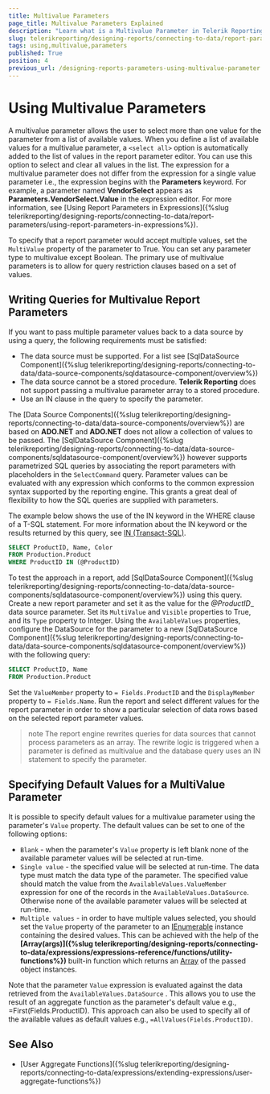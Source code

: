 ```yaml
---
title: Multivalue Parameters
page_title: Multivalue Parameters Explained
description: "Learn what is a Multivalue Parameter in Telerik Reporting and how you may configure and use it in SQL queries and inside report."
slug: telerikreporting/designing-reports/connecting-to-data/report-parameters/using-multivalue-parameters
tags: using,multivalue,parameters
published: True
position: 4
previous_url: /designing-reports-parameters-using-multivalue-parameter
---
```


# Using Multivalue Parameters

A multivalue parameter allows the user to select more than one value for the parameter from a list of available values. When you define a list of available values for a multivalue parameter, a `<select all>` option is automatically added to the list of values in the report parameter editor. You can use this option to select and clear all values in the list. The expression for a multivalue parameter does not differ from the expression for a single value parameter i.e., the expression begins with the __Parameters__ keyword. For example, a parameter named __VendorSelect__ appears as __Parameters.VendorSelect.Value__ in the expression editor. For more information, see [Using Report Parameters in Expressions]({%slug telerikreporting/designing-reports/connecting-to-data/report-parameters/using-report-parameters-in-expressions%}).

To specify that a report parameter would accept multiple values, set the `MultiValue` property of the parameter to True. You can set any parameter type to multivalue except Boolean. The primary use of multivalue parameters is to allow for query restriction clauses based on a set of values.

## Writing Queries for Multivalue Report Parameters

If you want to pass multiple parameter values back to a data source by using a query, the following requirements must be satisfied:

* The data source must be supported. For a list see [SqlDataSource Component]({%slug telerikreporting/designing-reports/connecting-to-data/data-source-components/sqldatasource-component/overview%})
* The data source cannot be a stored procedure. __Telerik Reporting__ does not support passing a multivalue parameter array to a
 stored procedure.
* Use an IN clause in the query to specify the parameter.

The [Data Source Components]({%slug telerikreporting/designing-reports/connecting-to-data/data-source-components/overview%}) are based on __ADO.NET__ and __ADO.NET__ does not allow a collection of values to be passed. The [SqlDataSource Component]({%slug telerikreporting/designing-reports/connecting-to-data/data-source-components/sqldatasource-component/overview%}) however supports parametrized SQL queries by associating the report parameters with placeholders in the `SelectCommand` query. Parameter values can be evaluated with any expression which conforms to the common expression syntax supported by the reporting engine. This grants a great deal of flexibility to how the SQL queries are supplied with parameters.

The example below shows the use of the IN keyword in the WHERE clause of a T-SQL statement. For more information about the IN keyword or the results returned by this query, see [IN (Transact-SQL)](https://learn.microsoft.com/en-us/previous-versions/sql/sql-server-2005/ms177682(v=sql.90)).

````SQL
SELECT ProductID, Name, Color
FROM Production.Product
WHERE ProductID IN (@ProductID)
````

To test the approach in a report, add [SqlDataSource Component]({%slug telerikreporting/designing-reports/connecting-to-data/data-source-components/sqldatasource-component/overview%}) using this query. Create a new report parameter and set it as the value for the _@ProductID__ data source parameter. Set its `MultiValue` and `Visible` properties to True, and its `Type` property to Integer. Using the `AvailableValues` properties, configure the DataSource for the parameter to a new [SqlDataSource Component]({%slug telerikreporting/designing-reports/connecting-to-data/data-source-components/sqldatasource-component/overview%}) with the following query:

````SQL
SELECT ProductID, Name
FROM Production.Product
````

Set the `ValueMember` property to `= Fields.ProductID` and the `DisplayMember` property to `= Fields.Name`. Run the report and select different values for the report parameter in order to show a particular selection of data rows based on the selected report parameter values.

>note The report engine rewrites queries for data sources that cannot process parameters as an array. The rewrite logic is triggered when a parameter is defined as multivalue and the database query uses an IN statement to specify the parameter.

## Specifying Default Values for a MultiValue Parameter

It is possible to specify default values for a multivalue parameter using the parameter's `Value` property. The default values can be set to one of the following options:

* `Blank` - when the parameter's `Value` property is left blank none of the available parameter values will be selected at run-time.
* `Single value` - the specified value will be selected at run-time. The data type must match the data type of the parameter. The specified value should match the value from the `AvailableValues.ValueMember` expression for one of the records in the `AvailableValues.DataSource`. Otherwise none of the available parameter values will be selected at run-time.
* `Multiple values` - in order to have multiple values selected, you should set the `Value` property of the parameter to an [IEnumerable](https://learn.microsoft.com/en-us/dotnet/api/system.collections.ienumerable?view=net-7.0) instance containing the desired values. This can be achieved with the help of the __[Array(args)]({%slug telerikreporting/designing-reports/connecting-to-data/expressions/expressions-reference/functions/utility-functions%})__ built-in function which returns an [Array](https://learn.microsoft.com/en-us/dotnet/api/system.array?view=net-7.0) of the passed object instances.

Note that the parameter `Value` expression is evaluated against the data retrieved from the `AvailableValues.DataSource` . This allows you to use the result of an aggregate function as the parameter's default value e.g., =First(Fields.ProductID). This approach can also be used to specify all of the available values as default values e.g., `=AllValues(Fields.ProductID)`.

## See Also

* [User Aggregate Functions]({%slug telerikreporting/designing-reports/connecting-to-data/expressions/extending-expressions/user-aggregate-functions%})
